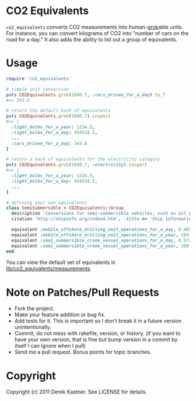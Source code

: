 # CO2 Equivalents

`co2_equivalents` converts CO2 measurements into human-[grok](http://en.wikipedia.org/wiki/Grok)able units. For instance, you can convert kilograms of CO2 into "number of cars on the road for a day." It also adds the ability to list out a group of equivalents.

# Usage

```ruby
require 'co2_equivalents'

# simple unit conversion
puts CO2Equivalents.grok(2840.7, :cars_driven_for_a_day).to_f
#=> 343.6

# return the default hash of equivalents
puts CO2Equivalents.grok(2840.7).inspect
#=> {
  :light_bulbs_for_a_year: 1234.5,
  :light_bulbs_for_a_day: 454534.5,
  ...
  :cars_driven_for_a_day: 343.6
}

# return a hash of equivalents for the electricity category
puts CO2Equivalents.grok(2840.7, :electricity).inspect
#=> {
  :light_bulbs_for_a_year: 1234.5,
  :light_bulbs_for_a_day: 454534.5,
  ...
}

# defining your own equivalents
class SemiSubmersible < CO2Equivalents::Group
  description 'Conversions for semi-submersible vehicles, such as oil platforms'
  citation 'http://shipinfo.org/index4.htm', :title => 'Ship Information Warehouse Statistics', :author => 'John Doe'

  equivalent :mobile_offshore_drilling_unit_operations_for_a_day, 0.465
  equivalent :mobile_offshore_drilling_unit_operations_for_a_year, 169.725
  equivalent :semi_submersible_crane_vessel_operations_for_a_day, 0.572
  equivalent :semi_submersible_crane_vessel_operations_for_a_year, 208.78
end
```

You can view the default set of equivalents in [lib/co2_equivalents/measurements](http://github.com/dkastner/co2_equivalents/tree/master/lib/co2_equivalents/measurements).

# Note on Patches/Pull Requests
 
* Fork the project.
* Make your feature addition or bug fix.
* Add tests for it. This is important so I don't break it in a
  future version unintentionally.
* Commit, do not mess with rakefile, version, or history.
  (if you want to have your own version, that is fine but bump version in a commit by itself I can ignore when I pull)
* Send me a pull request. Bonus points for topic branches.

# Copyright

Copyright (c) 2011 Derek Kastner. See LICENSE for details.
